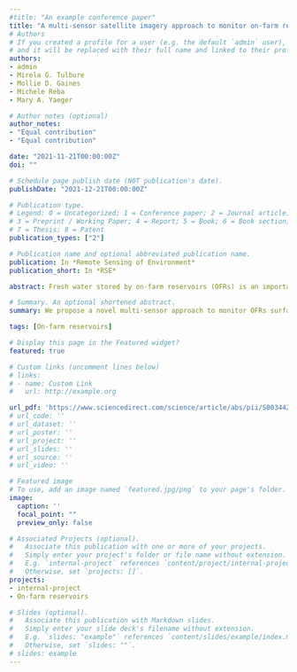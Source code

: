 ```yaml
---
#title: "An example conference paper"
title: "A multi-sensor satellite imagery approach to monitor on-farm reservoirs"
# Authors
# If you created a profile for a user (e.g. the default `admin` user), write the username (folder name) here 
# and it will be replaced with their full name and linked to their profile.
authors:
- admin
- Mirela G. Tulbure
- Mollie D. Gaines
- Michele Reba
- Mary A. Yaeger

# Author notes (optional)
author_notes:
- "Equal contribution"
- "Equal contribution"

date: "2021-11-21T00:00:00Z"
doi: ""

# Schedule page publish date (NOT publication's date).
publishDate: "2021-12-21T00:00:00Z"

# Publication type.
# Legend: 0 = Uncategorized; 1 = Conference paper; 2 = Journal article;
# 3 = Preprint / Working Paper; 4 = Report; 5 = Book; 6 = Book section;
# 7 = Thesis; 8 = Patent
publication_types: ["2"]

# Publication name and optional abbreviated publication name.
publication: In *Remote Sensing of Environment*
publication_short: In *RSE*

abstract: Fresh water stored by on-farm reservoirs (OFRs) is an important component of surface hydrology and is critical for meeting global irrigation needs. Farmers use OFRs to store water during the wet season and for crop irrigation during the dry season, yet their seasonal and inter-annual variability and downstream impacts are not quantified. Therefore, OFRs' sub-weekly surface area changes are critical to understanding their dynamics and mitigating their downstream impacts. However, prior to the recent increase in satellite imagery availability and improvement in sensors' spatial resolution, monitoring the OFRs' sub-weekly surface area changes across space and time was challenging because OFRs occur in high numbers (i.e. hundreds) and are small water bodies (< 50 ha). We propose a novel multi-sensor approach to monitor OFRs surface areas, developed based on 736 OFRs in eastern Arkansas, USA, which leverages the use of PlanetScope (PS), RapidEye (RE), Sentinel 2 (S2), and Sentinel 1 (S1). First, we estimate the uncertainties in surface area for each sensor by comparing the surface area estimates to a validation dataset, and by comparing RE, S2 and S1 to PS—the sensor with the highest spatial resolution (i.e. 3.125 m). Second, we use the uncertainties of each sensor with a data assimilation algorithm based on the Kalman filter to obtain sub-weekly surface area time series for all OFRs. Our results show the lowest uncertainties for PS, followed by RE, S2 and S1. These uncertainties varied according to the OFRs' size and shape complexities. The surface area estimates derived from the Kalman filter including only the optical sensors resulted in high agreement (r2 > 0.95) and small uncertainties (4–8%) when compared to the validation dataset. We found higher uncertainties (5–14%) when adding S1 to the Kalman filter—this is related to the higher uncertainties found for S1 (~20%). The algorithm can assimilate optical and radar satellite data to increase the OFRs' surface area time series cadence allowing us to investigate sub-weekly surface area changes. The algorithm is not sensor-specific, and it accounts for the uncertainties in both the sensors observations and the resulting surface areas, which are key advantages when compared to other algorithms used to combine satellite data. By improving the surface area observations cadence and providing the surface area uncertainties, the approach presented in this study has the potential to enhance water conservation plans by allowing better assessment and management of the OFRs.

# Summary. An optional shortened abstract.
summary: We propose a novel multi-sensor approach to monitor OFRs surface areas, developed based on 736 OFRs in eastern Arkansas, USA, which leverages the use of PlanetScope (PS), RapidEye (RE), Sentinel 2 (S2), and Sentinel 1 (S1). First, we estimate the uncertainties in surface area for each sensor by comparing the surface area estimates to a validation dataset, and by comparing RE, S2 and S1 to PS—the sensor with the highest spatial resolution (i.e. 3.125 m). Second, we use the uncertainties of each sensor with a data assimilation algorithm based on the Kalman filter to obtain sub-weekly surface area time series for all OFRs.

tags: [On-farm reservoirs]

# Display this page in the Featured widget?
featured: true

# Custom links (uncomment lines below)
# links:
# - name: Custom Link
#   url: http://example.org

url_pdf: 'https://www.sciencedirect.com/science/article/abs/pii/S0034425721005162'
# url_code: ''
# url_dataset: ''
# url_poster: ''
# url_project: ''
# url_slides: ''
# url_source: ''
# url_video: ''

# Featured image
# To use, add an image named `featured.jpg/png` to your page's folder. 
image:
  caption: ''
  focal_point: ""
  preview_only: false

# Associated Projects (optional).
#   Associate this publication with one or more of your projects.
#   Simply enter your project's folder or file name without extension.
#   E.g. `internal-project` references `content/project/internal-project/index.md`.
#   Otherwise, set `projects: []`.
projects:
- internal-project
- On-farm reservoirs

# Slides (optional).
#   Associate this publication with Markdown slides.
#   Simply enter your slide deck's filename without extension.
#   E.g. `slides: "example"` references `content/slides/example/index.md`.
#   Otherwise, set `slides: ""`.
# slides: example
---
```


